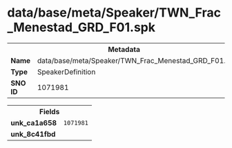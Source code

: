 <h1>data/base/meta/Speaker/TWN_Frac_Menestad_GRD_F01.spk</h1><table><tr><th colspan="100%">Metadata</th></tr><tr><td><b>Name</b></td><td>data/base/meta/Speaker/TWN_Frac_Menestad_GRD_F01.spk</td></tr><tr><td><b>Type</b></td><td>SpeakerDefinition</td></tr><tr><td><b>SNO ID</b></td><td>1071981</td></tr></table>

<table><tr><th colspan="100%">Fields</th></tr><tr><td><b>unk_ca1a658</b></td><td><code>1071981</code></td></tr><tr><td><b>unk_8c41fbd</b></td><td></td></tr></table>

